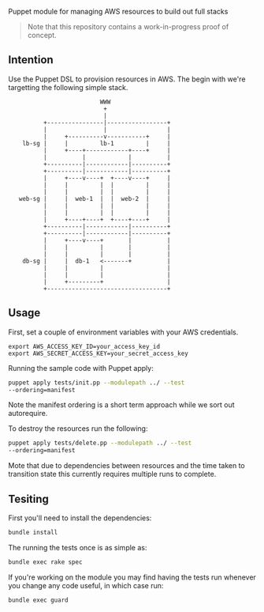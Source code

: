 Puppet module for managing AWS resources to build out full stacks

> Note that this repository contains a work-in-progress proof of
> concept.

## Intention

Use the Puppet DSL to provision resources in AWS. The begin with we're
targetting the following simple stack.

```
                          WWW
                           +
                           |
          +----------------|-----------------+
          |                |                 |
          |     +----------v-----------+     |
    lb-sg |     |         lb-1         |     |
          |     +----+------------+----+     |
          |          |            |          |
          +----------|------------|----------+
          +----------|------------|----------+
          |     +----v----+  +----v----+     |
          |     |         |  |         |     |
          |     |         |  |         |     |
   web-sg |     |  web-1  |  |  web-2  |     |
          |     |         |  |         |     |
          |     |         |  |         |     |
          |     +----+----+  +----+----+     |
          +----------|------------|----------+
          +----------|------------|----------+
          |     +----v----+       |          |
          |     |         |       |          |
          |     |         |       |          |
    db-sg |     |  db-1   <-------+          |
          |     |         |                  |
          |     |         |                  |
          |     +---------+                  |
          +----------------------------------+
```

## Usage

First, set a couple of environment variables with your AWS credentials.

```
export AWS_ACCESS_KEY_ID=your_access_key_id
export AWS_SECRET_ACCESS_KEY=your_secret_access_key
```

Running the sample code with Puppet apply:

```bash
puppet apply tests/init.pp --modulepath ../ --test
--ordering=manifest
```

Note the manifest ordering is a short term approach while we sort out
autorequire.

To destroy the resources run the following:

```bash
puppet apply tests/delete.pp --modulepath ../ --test
--ordering=manifest
```

Mote that due to dependencies between resources and the time taken to
transition state this currently requires multiple runs to complete.


## Tesiting

First you'll need to install the dependencies:

```bash
bundle install
```

The running the tests once is as simple as:

```bash
bundle exec rake spec
```

If you're working on the module you may find having the tests run
whenever you change any code useful, in which case run:

```bash
bundle exec guard
```
